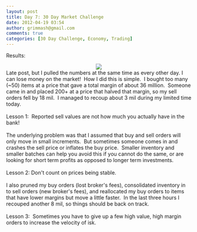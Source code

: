 ```yaml
---
layout: post
title: Day 7: 30 Day Market Challenge
date: 2012-04-19 03:54
author: grimmash@gmail.com
comments: true
categories: [30 Day Challenge, Economy, Trading]
---
```

Results:<br /><div style="clear: both; text-align: center;"><a href="http://grimmash.com/wp-content/uploads/2012/04/Day-71.png" style="margin-left: 1em; margin-right: 1em;"><img border="0" src="http://grimmash.com/wp-content/uploads/2012/04/Day-71.png" /></a></div>Late post, but I pulled the numbers at the same time as every other day. I can lose money on the market! &nbsp;How I did this is simple. &nbsp;I bought too many (~50) items at a price that gave a total margin of about 36 million. &nbsp;Someone came in and placed 200+ at a price that halved that margin, so my sell orders fell by 18 mil. &nbsp;I managed to recoup about 3 mil during my limited time today.<br /><br />Lesson 1: &nbsp;Reported sell values are not how much you actually have in the bank!<br /><br />The underlying problem was that I assumed that buy and sell orders will only move in small increments. &nbsp;But sometimes someone comes in and crashes the sell price or inflates the buy price. &nbsp;Smaller inventory and smaller batches can help you avoid this if you cannot do the same, or are looking for short term profits as opposed to longer term investments.<br /><br />Lesson 2: Don't count on prices being stable.<br /><br />I also pruned my buy orders (lost broker's fees), consolidated inventory in to sell orders (new broker's fees), and reallocated my buy orders to items that have lower margins but move a little faster. &nbsp;In the last three hours I recouped another 8 mil, so things should be back on track.<br /><br />Lesson 3: &nbsp;Sometimes you have to give up a few high value, high margin orders to increase the velocity of isk.
